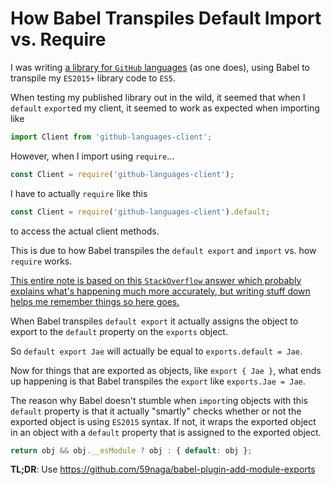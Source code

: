 # How Babel Transpiles Default Import vs. Require

I was writing [a library for `GitHub` languages](https://github.com/jaebradley/github-languages-client) (as one does), using Babel to transpile my `ES2015+` library code to `ES5`.

When testing my published library out in the wild, it seemed that when I `default` `export`ed my client, it seemed to work as expected when importing like

```javascript
import Client from 'github-languages-client';
```

However, when I import using `require`...

```javascript
const Client = require('github-languages-client');
```

I have to actually `require` like this

```javascript
const Client = require('github-languages-client').default;
```

to access the actual client methods.

This is due to how Babel transpiles the `default export` and  `import` vs. how `require` works.

[This entire note is based on this `StackOverflow` answer which probably explains what's happening much more accurately, but writing stuff down helps me remember things so here goes.](https://stackoverflow.com/a/42475844/5225575)

When Babel transpiles `default export` it actually assigns the object to export to the `default` property on the `exports` object.

So `default export Jae` will actually be equal to `exports.default = Jae`.

Now for things that are exported as objects, like `export { Jae }`, what ends up happening is that Babel transpiles the `export` like `exports.Jae = Jae`.

The reason why Babel doesn't stumble when `import`ing objects with this `default` property is that it actually "smartly" checks whether or not the exported object is using `ES2015` syntax. If not, it wraps the exported object in an object with a `default` property that is assigned to the exported object.

```javascript
return obj && obj.__esModule ? obj : { default: obj };
```

**TL;DR**: Use https://github.com/59naga/babel-plugin-add-module-exports

